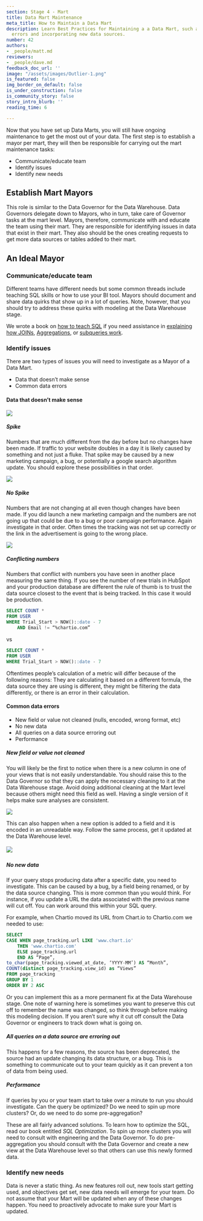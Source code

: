 ```yaml
---
section: Stage 4 - Mart
title: Data Mart Maintenance
meta_title: How to Maintain a Data Mart
description: Learn Best Practices for Maintaining a a Data Mart, such as handling
  errors and incorporating new data sources.
number: 42
authors:
- _people/matt.md
reviewers:
- _people/dave.md
feedback_doc_url: ''
image: "/assets/images/Outlier-1.png"
is_featured: false
img_border_on_default: false
is_under_construction: false
is_community_story: false
story_intro_blurb: ''
reading_time: 6

---
```

Now that you have set up Data Marts, you will still have ongoing maintenance to get the most out of your data. The first step is to establish a mayor per mart, they will then be responsible for carrying out the mart maintenance tasks:

* Communicate/educate team
* Identify issues
* Identify new needs

## Establish Mart Mayors

This role is similar to the Data Governor for the Data Warehouse. Data Governors delegate down to Mayors, who in turn, take care of Governor tasks at the mart level. Mayors, therefore, communicate with and educate the team using their mart. They are responsible for identifying issues in data that exist in their mart. They also should be the ones creating requests to get more data sources or tables added to their mart.

## An Ideal Mayor

### Communicate/educate team

Different teams have different needs but some common threads include teaching SQL skills or how to use your BI tool. Mayors should document and share data quirks that show up in a lot of queries. Note, however, that you should try to address these quirks with modeling at the Data Warehouse stage. 

We wrote a book on [how to teach SQL](https://dataschool.com/how-to-teach-people-sql/) if you need assistance in [explaining how JOINs](https://dataschool.com/how-to-teach-people-sql/sql-join-types-explained-visually/), [Aggregations](https://dataschool.com/how-to-teach-people-sql/how-sql-aggregations-work/), or [subqueries work](https://dataschool.com/how-to-teach-people-sql/how-sql-subqueries-work/).

### Identify issues

There are two types of issues you will need to investigate as a Mayor of a Data Mart.

* Data that doesn’t make sense
* Common data errors

#### Data that doesn’t make sense

![](https://lh4.googleusercontent.com/PlPywHU0zg0ISjz12Cwm8mnXJADec5fIQpfpiCS2rwv7_RCExwQLOEa2zqiHX9Fo5G0uDqDIdjI_PCY1bh10-frNbJoD6joFKQYD3-258Oh-WV6VJJxDyKFHReLUDkGDxHZVsbfv)

##### Spike

Numbers that are much different from the day before but no changes have been made. If traffic to your website doubles in a day it is likely caused by something and not just a fluke. That spike may be caused by a new marketing campaign, a bug, or potentially a google search algorithm update. You should explore these possibilities in that order.

![](https://lh5.googleusercontent.com/j3axTEBypcKPX90sxrC5qgPAQDRGt8CrC7_hGUt-LMg_oNFX_xLaGyFEnwSLpdakogpk8xdwaiJn1dJhqSt3P7LlkMQbFHy4G69wZMSQ9E_Cwqs2Bx3XBmxtE_d0YF0ilozwj7Hp)

##### No Spike

Numbers that are not changing at all even though changes have been made. If you did launch a new marketing campaign and the numbers are not going up that could be due to a bug or poor campaign performance. Again investigate in that order. Often times the tracking was not set up correctly or the link in the advertisement is going to the wrong place.

![](https://lh3.googleusercontent.com/XZq7qe8TuoJeVmBJi41DwnOxPeiQe5ObaGenKjwZgklu_hL8yF3MHzRlM31V6ykO6nwObr5oXESz1x7ZOjGCWxlnK2M9hIaUF-TLiXPBrM9gu_I97g3cxknVBfX8AyO9ZDq5R6-j)

##### Conflicting numbers

Numbers that conflict with numbers you have seen in another place measuring the same thing. If you see the number of new trials in HubSpot and your production database are different the rule of thumb is to trust the data source closest to the event that is being tracked. In this case it would be production.

```sql
SELECT COUNT *
FROM USER
WHERE Trial_Start > NOW()::date - 7 
	AND Email != “%chartio.com”
```

vs

```sql
SELECT COUNT *
FROM USER
WHERE Trial_Start > NOW()::date - 7
```

Oftentimes people’s calculation of a metric will differ because of the following reasons: They are calculating it based on a different formula, the data source they are using is different, they might be filtering the data differently, or there is an error in their calculation.

#### Common data errors

* New field or value not cleaned (nulls, encoded, wrong format, etc)
* No new data
* All queries on a data source erroring out
* Performance

##### New field or value not cleaned

You will likely be the first to notice when there is a new column in one of your views that is not easily understandable. You should raise this to the Data Governor so that they can apply the necessary cleaning to it at the Data Warehouse stage. Avoid doing additional cleaning at the Mart level because others might need this field as well. Having a single version of it helps make sure analyses are consistent.

![](https://lh5.googleusercontent.com/D-JQKw3Pb2dEzn3HtnPx9BXDR_rvfoK1JODmpoS8L1mHSi0Ti5l3zz6yaTHBPS58jSkV_rfiwyAcT5eCCjvbykaJcyIMtxeb6Ufmh5XBZyoT5xtOSEomqjY1Z9wKC5LM38oBI1Sk)

This can also happen when a new option is added to a field and it is encoded in an unreadable way. Follow the same process, get it updated at the Data Warehouse level.

##### ![](https://lh4.googleusercontent.com/qHW3iMjZIQuwaGQ7sOY0FDNGHyNRpSbtpWfS1Cg6JupxCnpnNRimYIgk_B3yxy61rovUd0t4VHZntkE_N3d6QOQT4Uvc7QKWtdtBQdJIPnVK3Dxii43rw14b_vjz3asz8K61rvZG)

##### No new data

If your query stops producing data after a specific date, you need to investigate. This can be caused by a bug, by a field being renamed, or by the data source changing. This is more common than you would think. For instance, if you update a URL the data associated with the previous name will cut off. You can work around this within your SQL query.

For example, when Chartio moved its URL from Chart.io to Chartio.com we needed to use:

```sql
SELECT
CASE WHEN page_tracking.url LIKE 'www.chart.io' 
	THEN 'www.chartio.com'
    ELSE page_tracking.url 
    END AS “Page”,
to_char(page_tracking.viewed_at_date, ‘YYYY-MM’) AS “Month”,
COUNT(distinct page_tracking.view_id) as “Views”
FROM page_tracking
GROUP BY 1
ORDER BY 2 ASC
```

Or you can implement this as a more permanent fix at the Data Warehouse stage. One note of warning here is sometimes you want to preserve this cut off to remember the name was changed, so think through before making this modeling decision. If you aren’t sure why it cut off consult the Data Governor or engineers to track down what is going on.

##### All queries on a data source are erroring out

This happens for a few reasons, the source has been deprecated, the source had an update changing its data structure, or a bug. This is something to communicate out to your team quickly as it can prevent a ton of data from being used.

##### Performance

If queries by you or your team start to take over a minute to run you should investigate. Can the query be optimized? Do we need to spin up more clusters? Or, do we need to do some pre-aggregation? 

These are all fairly advanced solutions. To learn how to optimize the SQL, read our book entitled _SQL Optimization_. To spin up more clusters you will need to consult with engineering and the Data Governor. To do pre-aggregation you should consult with the Data Governor and create a new view at the Data Warehouse level so that others can use this newly formed data.

### Identify new needs

Data is never a static thing. As new features roll out, new tools start getting used, and objectives get set, new data needs will emerge for your team. Do not assume that your Mart will be updated when any of these changes happen. You need to proactively advocate to make sure your Mart is updated.